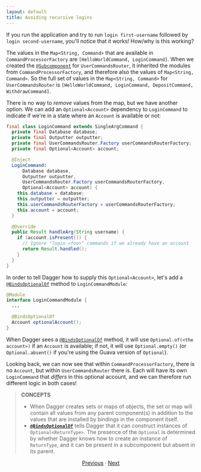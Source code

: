 ```yaml
---
layout: default
title: Avoiding recursive logins
---
```


If you run the application and try to run `login first-username` followed by
`login second-username`, you'll notice that it works! How/why is this working?

The values in the `Map<String, Command>` that are available in
`CommandProcessorFactory` are `[HelloWorldCommand, LoginCommand]`. When we
created the [`@Subcomponent`] for `UserCommandsRouter`, it inherited the modules
from `CommandProcessorFactory`, and therefore also the values of `Map<String,
Command>`. So the full set of values in the `Map<String, Command>` for
`UserCommandsRouter` is `[HelloWorldCommand, LoginCommand, DepositCommand,
WithdrawCommand]`.

There is no way to _remove_ values from the map, but we have another option. We
can add an `Optional<Account>` dependency to `LoginCommand` to indicate if we're
in a state where an `Account` is available or not:

```java
final class LoginCommand extends SingleArgCommand {
  private final Database database;
  private final Outputter outputter;
  private final UserCommandsRouter.Factory userCommandsRouterFactory;
  private final Optional<Account> account;

  @Inject
  LoginCommand(
      Database database,
      Outputter outputter,
      UserCommandsRouter.Factory userCommandsRouterFactory,
      Optional<Account> account) {
    this.database = database;
    this.outputter = outputter;
    this.userCommandsRouterFactory = userCommandsRouterFactory;
    this.account = account;
  }

  @Override
  public Result handleArg(String username) {
    if (account.isPresent()) {
      // Ignore "login <foo>" commands if we already have an account
      return Result.handled();
    }
  }
}
```

In order to tell Dagger how to supply this `Optional<Account>`, let's add a
[`@BindsOptionalOf`] method to `LoginCommandModule`:

```java
@Module
interface LoginCommandModule {
  ...

  @BindsOptionalOf
  Account optionalAccount();
}
```

When Dagger sees a [`@BindsOptionalOf`] method, it will use `Optional.of(<the
account>)` if an `Account` is available; if not, it will use `Optional.empty()`
(or `Optional.absent()` if you're using the Guava version of `Optional`).

Looking back, we can now see that within `CommandProcessorFactory`, there is no
`Account`, but within `UserCommandsRouter` there is. Each will have its own
`LoginCommand` that _differs_ in this optional account, and we can therefore run
different logic in both cases!

> **CONCEPTS**
>
> *   When Dagger creates sets or maps of objects, the set or map will contain
>     all values from any parent component(s) in addition to the values that are
>     installed by bindings in the component itself.
> *   **[`@BindsOptionalOf`]** tells Dagger that it can construct instances of
>     `Optional<ReturnType>`. The presence of the `Optional` is determined by
>     whether Dagger knows how to create an instance of `ReturnType`, and it can
>     be present in a subcomponent but absent in its parent.

<section style="text-align: center">

[Previous](13-max-withdrawal-across-commands) · [Next](15-conclusion)

</section>

[`@BindsOptionalOf`]: https://dagger.dev/api/latest/dagger/BindsOptionalOf.html
[`@Subcomponent`]: https://dagger.dev/api/latest/dagger/Subcomponent.html
